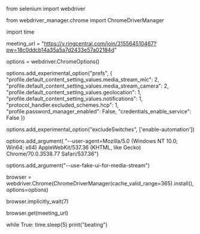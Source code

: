 from selenium import webdriver

from webdriver_manager.chrome import ChromeDriverManager

import time



meeting_url = "https://v.ringcentral.com/join/315564510467?pw=18c0ddcb14a35a5a7d2433e57a02184d"


options = webdriver.ChromeOptions()

options.add_experimental_option("prefs", {
    "profile.default_content_setting_values.media_stream_mic": 2,
    "profile.default_content_setting_values.media_stream_camera": 2,
    "profile.default_content_setting_values.geolocation": 1,
    "profile.default_content_setting_values.notifications": 1,
    "protocol_handler.excluded_schemes.hcp": 1,
    "profile.password_manager_enabled": False,
    "credentials_enable_service": False
})

options.add_experimental_option("excludeSwitches", ['enable-automation'])

options.add_argument(
    "--user-agent=Mozilla/5.0 (Windows NT 10.0; Win64; x64) AppleWebKit/537.36 (KHTML, like Gecko) Chrome/70.0.3538.77 Safari/537.36")

options.add_argument("--use-fake-ui-for-media-stream")

browser = webdriver.Chrome(ChromeDriverManager(cache_valid_range=365).install(), options=options)

browser.implicitly_wait(7)

browser.get(meeting_url)


while True:
    time.sleep(5)
    print("beating")
